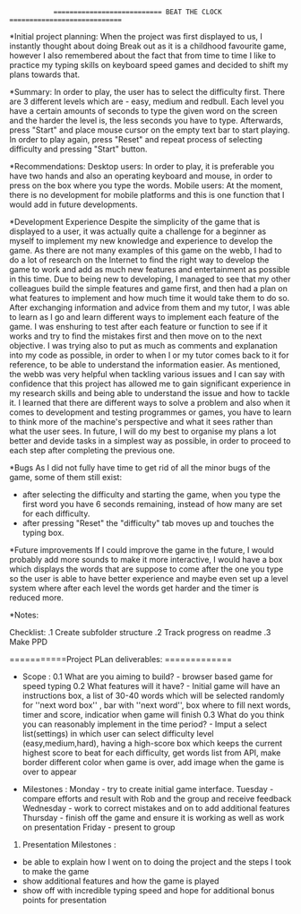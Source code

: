                =========================== BEAT THE CLOCK ============================

*Initial project planning:
When the project was first displayed to us, I instantly thought about doing Break out as it is a childhood favourite game, however I also remembered about the fact that from time to time I like to practice my typing skills on keyboard speed games and decided to shift my plans towards that. 

*Summary:
In order to play, the user has to select the difficulty first. There are 3 different levels which are - easy, medium and redbull. Each level you have a certain amounts of seconds to type the given word on the screen and the harder the level is, the less seconds you have to type. Afterwards, press "Start" and place mouse cursor on the empty text bar to start playing. In order to play again, press "Reset" and repeat process of selecting difficulty and pressing "Start" button.

*Recommendations:
Desktop users: In order to play, it is preferable you have two hands and also an operating keyboard and mouse, in order to press on the box where you type the words.
Mobile users: At the moment, there is no development for mobile platforms and this is one function that I would add in future developments.


*Development Experience
Despite the simplicity of the game that is displayed to a user, it was actually quite a challenge for a beginner as myself to implement my new knowledge and experience to develop the game. As there are not many examples of this game on the webb, I had to do a lot of research on the Internet to find the right way to develop the game to work and add as much new features and entertainment as possible in this time. Due to being new to developing, I managed to see that my other colleagues build the simple features and game first, and then had a plan on what features to implement and how much time it would take them to do so. After exchanging information and advice from them and my tutor, I was able to learn as I go and learn different ways to implement each feature of the game. 
I was enshuring to test after each feature or function to see if it works and try to find the mistakes first and then move on to the next objective. I was trying also to put as much as comments and explanation into my code as possible, in order to when I or my tutor comes back to it for reference, to be able to understand the information easier. As mentioned, the webb was very helpful when tackling various issues and I can say with confidence that this project has allowed me to gain significant experience in my research skills and being able to understand the issue and how to tackle it. I learned that there are different ways to solve a problem and also when it comes to development and testing programmes or games, you have to learn to think more of the machine's perspective and what it sees rather than what the user sees. In future, I will do my best to organise my plans a lot better and devide tasks in a simplest way as possible, in order to proceed to each step after completing the previous one. 

*Bugs
As I did not fully have time to get rid of all the minor bugs of the game, some of them still exist:
 - after selecting the difficulty and starting the game, when you type the first word you have 6 seconds remaining, instead of how many are set for each difficulty. 
 - after pressing "Reset" the "difficulty" tab moves up and touches the typing box. 
 
 
*Future improvements
If I could improve the game in the future, I would probably add more sounds to make it more interactive, I would have a box which displays the words that are suppose to come after the one you type so the user is able to have better experience and maybe even set up a level system where after each level the words get harder and the timer is reduced more.



*Notes:

Checklist:
.1 Create subfolder structure
.2 Track progress on readme
.3 Make PPD


 ===========Project PLan deliverables: =============
 - Scope :
 0.1 What are you aiming to build?  - browser based game for speed typing
 0.2 What features will it have? - Initial game will have an instructions box, a list of 30-40 words which will be selected randomly for ''next word box'' , bar with ''next word'', box where to fill next words, timer and score, indicatior when game will finish
 0.3 What do you think you can reasonably implement in the time period? - Imput a select list(settings) in which user can select difficulty level (easy,medium,hard), having a high-score box which keeps the current highest score to beat for each difficulty, get words list from API, make border different color when game is over, add image when the game is over to appear

 - Milestones :
 Monday - try to create initial game interface.
 Tuesday - compare efforts and result with Rob and the group and receive feedback
 Wednesday - work to correct mistakes and on to add additional features
 Thursday - finish off the game and ensure it is working as well as work on presentation
 Friday - present to group

 1. Presentation Milestones :
  - be able to explain how I went on to doing the project and the steps I took to make the game
  - show additional features and how the game is played
  - show off with incredible typing speed and hope for additional bonus points for presentation
